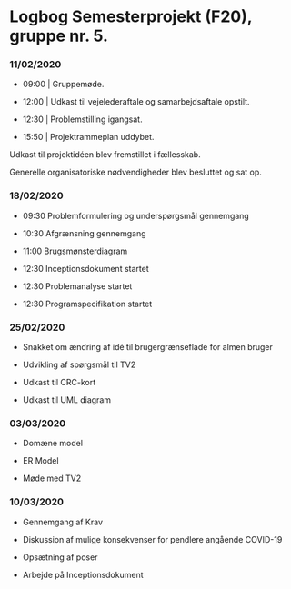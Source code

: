 # Logbog Semesterprojekt (F20), gruppe nr. 5.

### 11/02/2020

- 09:00 | Gruppemøde.

- 12:00 | Udkast til vejelederaftale og samarbejdsaftale opstilt.

- 12:30 | Problemstilling igangsat.

- 15:50 | Projektrammeplan uddybet.

Udkast til projektidéen blev fremstillet i fællesskab.

Generelle organisatoriske nødvendigheder blev besluttet og sat op.

### 18/02/2020

- 09:30 Problemformulering og underspørgsmål gennemgang

- 10:30 Afgrænsning gennemgang

- 11:00 Brugsmønsterdiagram

- 12:30 Inceptionsdokument startet

- 12:30 Problemanalyse startet

- 12:30 Programspecifikation startet

### 25/02/2020

- Snakket om ændring af idé til brugergrænseflade for almen bruger

- Udvikling af spørgsmål til TV2

- Udkast til CRC-kort

- Udkast til UML diagram

### 03/03/2020

- Domæne model

- ER Model

- Møde med TV2

### 10/03/2020

- Gennemgang af Krav

- Diskussion af mulige konsekvenser for pendlere angående COVID-19

- Opsætning af poser

- Arbejde på Inceptionsdokument
